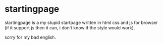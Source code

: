 # startingpage

startingpage is a my stupid startpage written in html css and js for browser (if it support js then it can, i don't know if the style would work).

sorry for my bad english.

